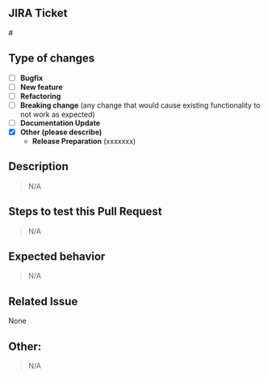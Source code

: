 ## JIRA Ticket
#[]()

## Type of changes
- [ ] **Bugfix**
- [ ] **New feature**
- [ ] **Refactoring**
- [ ] **Breaking change** (any change that would cause existing functionality to not work as expected)
- [ ] **Documentation Update**
- [x] **Other (please describe)**
  - **Release Preparation** (xxxxxxx)

## Description
> N/A

## Steps to test this Pull Request
> N/A

## Expected behavior
> N/A

## Related Issue
None

## Other:
> N/A
